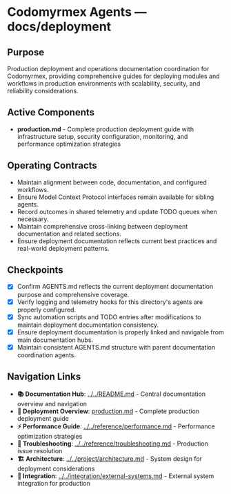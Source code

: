 # Codomyrmex Agents — docs/deployment

## Purpose
Production deployment and operations documentation coordination for Codomyrmex, providing comprehensive guides for deploying modules and workflows in production environments with scalability, security, and reliability considerations.

## Active Components
- **production.md** - Complete production deployment guide with infrastructure setup, security configuration, monitoring, and performance optimization strategies

## Operating Contracts
- Maintain alignment between code, documentation, and configured workflows.
- Ensure Model Context Protocol interfaces remain available for sibling agents.
- Record outcomes in shared telemetry and update TODO queues when necessary.
- Maintain comprehensive cross-linking between deployment documentation and related sections.
- Ensure deployment documentation reflects current best practices and real-world deployment patterns.

## Checkpoints
- [x] Confirm AGENTS.md reflects the current deployment documentation purpose and comprehensive coverage.
- [x] Verify logging and telemetry hooks for this directory's agents are properly configured.
- [x] Sync automation scripts and TODO entries after modifications to maintain deployment documentation consistency.
- [x] Ensure deployment documentation is properly linked and navigable from main documentation hubs.
- [x] Maintain consistent AGENTS.md structure with parent documentation coordination agents.

## Navigation Links
- **📚 Documentation Hub**: [../../README.md](../../README.md) - Central documentation overview and navigation
- **🚀 Deployment Overview**: [production.md](production.md) - Complete production deployment guide
- **⚡ Performance Guide**: [../../reference/performance.md](../../reference/performance.md) - Performance optimization strategies
- **🔧 Troubleshooting**: [../../reference/troubleshooting.md](../../reference/troubleshooting.md) - Production issue resolution
- **🏗️ Architecture**: [../../project/architecture.md](../../project/architecture.md) - System design for deployment considerations
- **🔗 Integration**: [../../integration/external-systems.md](../../integration/external-systems.md) - External system integration for production

